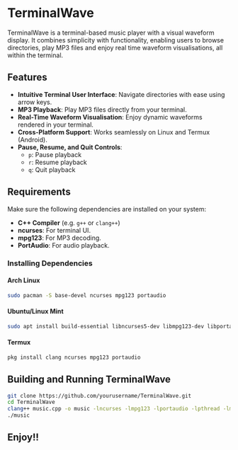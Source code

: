 # TerminalWave

TerminalWave is a terminal-based music player with a visual waveform display. It combines simplicity with functionality, enabling users to browse directories, play MP3 files and enjoy real time waveform visualisations, all within the terminal.

## Features

- **Intuitive Terminal User Interface**: Navigate directories with ease using arrow keys.
- **MP3 Playback**: Play MP3 files directly from your terminal.
- **Real-Time Waveform Visualisation**: Enjoy dynamic waveforms rendered in your terminal.
- **Cross-Platform Support**: Works seamlessly on Linux and Termux (Android).
- **Pause, Resume, and Quit Controls**:
  - `p`: Pause playback
  - `r`: Resume playback
  - `q`: Quit playback

## Requirements

Make sure the following dependencies are installed on your system:

- **C++ Compiler** (e.g. `g++` or `clang++`)
- **ncurses**: For terminal UI.
- **mpg123**: For MP3 decoding.
- **PortAudio**: For audio playback.

### Installing Dependencies

#### Arch Linux
```bash
sudo pacman -S base-devel ncurses mpg123 portaudio
```

#### Ubuntu/Linux Mint
```bash
sudo apt install build-essential libncurses5-dev libmpg123-dev libportaudio2
```

#### Termux
```bash
pkg install clang ncurses mpg123 portaudio
```

## Building and Running TerminalWave
```bash
git clone https://github.com/yourusername/TerminalWave.git
cd TerminalWave
clang++ music.cpp -o music -lncurses -lmpg123 -lportaudio -lpthread -lm
./music
```

## Enjoy!!
